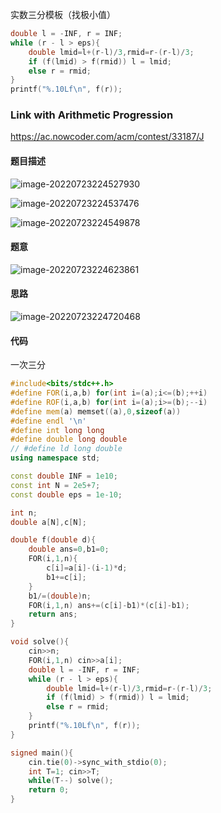 实数三分模板（找极小值）

```cpp
double l = -INF, r = INF;
while (r - l > eps){
    double lmid=l+(r-l)/3,rmid=r-(r-l)/3;
    if (f(lmid) > f(rmid)) l = lmid;
    else r = rmid;
}
printf("%.10Lf\n", f(r)); 
```

### Link with Arithmetic Progression

https://ac.nowcoder.com/acm/contest/33187/J

#### 题目描述

![image-20220723224527930](https://nme-200t.oss-cn-hangzhou.aliyuncs.com/template/202207232245971.png)

![image-20220723224537476](https://nme-200t.oss-cn-hangzhou.aliyuncs.com/template/202207232245520.png)

![image-20220723224549878](https://nme-200t.oss-cn-hangzhou.aliyuncs.com/template/202207232245921.png)

#### 题意

![image-20220723224623861](https://nme-200t.oss-cn-hangzhou.aliyuncs.com/template/202207232246897.png)

#### 思路

![image-20220723224720468](https://nme-200t.oss-cn-hangzhou.aliyuncs.com/template/202207232247501.png)

#### 代码

一次三分

```cpp
#include<bits/stdc++.h>
#define FOR(i,a,b) for(int i=(a);i<=(b);++i)
#define ROF(i,a,b) for(int i=(a);i>=(b);--i)
#define mem(a) memset((a),0,sizeof(a))
#define endl '\n'
#define int long long
#define double long double
// #define ld long double
using namespace std;

const double INF = 1e10;
const int N = 2e5+7;
const double eps = 1e-10;

int n;
double a[N],c[N];

double f(double d){
    double ans=0,b1=0;
    FOR(i,1,n){
        c[i]=a[i]-(i-1)*d;
        b1+=c[i];
    }
    b1/=(double)n;
    FOR(i,1,n) ans+=(c[i]-b1)*(c[i]-b1);
    return ans;
}

void solve(){
    cin>>n;
    FOR(i,1,n) cin>>a[i];
    double l = -INF, r = INF;
    while (r - l > eps){
        double lmid=l+(r-l)/3,rmid=r-(r-l)/3;
        if (f(lmid) > f(rmid)) l = lmid;
        else r = rmid;
    }
    printf("%.10Lf\n", f(r)); 
}

signed main(){
    cin.tie(0)->sync_with_stdio(0);
    int T=1; cin>>T;
    while(T--) solve();
    return 0;
}
```


